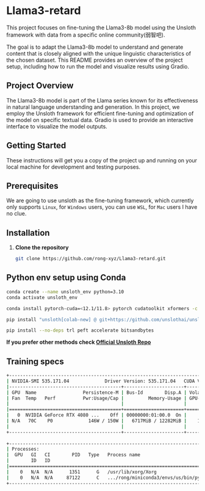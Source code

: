 # Llama3-retard

This project focuses on fine-tuning the Llama3-8b model using the Unsloth framework with data from a specific online community(弱智吧). 

The goal is to adapt the Llama3-8b model to understand and generate content that is closely aligned with the unique linguistic characteristics of the chosen dataset. This README provides an overview of the project setup, including how to run the model and visualize results using Gradio.

## Project Overview

The Llama3-8b model is part of the Llama series known for its effectiveness in natural language understanding and generation. In this project, we employ the Unsloth framework for efficient fine-tuning and optimization of the model on specific textual data. Gradio is used to provide an interactive interface to visualize the model outputs.

## Getting Started

These instructions will get you a copy of the project up and running on your local machine for development and testing purposes.

## Prerequisites

We are going to use unsloth as the fine-tuning framework, which currently only supports `Linux`, for `Windows` users, you can use `WSL`, for `Mac` users I have no clue.


## Installation

1. **Clone the repository**
   ```bash
   git clone https://github.com/rong-xyz/Llama3-retard.git
    ```

## Python env setup using Conda

```bash
conda create --name unsloth_env python=3.10
conda activate unsloth_env

conda install pytorch-cuda=<12.1/11.8> pytorch cudatoolkit xformers -c pytorch -c nvidia -c xformers

pip install "unsloth[colab-new] @ git+https://github.com/unslothai/unsloth.git"

pip install --no-deps trl peft accelerate bitsandbytes
```
**If you prefer other methods check  [Official Unsloth Repo](https://github.com/unslothai/unsloth)**

## Training specs
```bash
+---------------------------------------------------------------------------------------+
| NVIDIA-SMI 535.171.04             Driver Version: 535.171.04   CUDA Version: 12.2     |
|-----------------------------------------+----------------------+----------------------+
| GPU  Name                 Persistence-M | Bus-Id        Disp.A | Volatile Uncorr. ECC |
| Fan  Temp   Perf          Pwr:Usage/Cap |         Memory-Usage | GPU-Util  Compute M. |
|                                         |                      |               MIG M. |
|=========================================+======================+======================|
|   0  NVIDIA GeForce RTX 4080 ...    Off | 00000000:01:00.0  On |                  N/A |
| N/A   70C    P0             146W / 150W |   6717MiB / 12282MiB |    100%      Default |
|                                         |                      |                  N/A |
+-----------------------------------------+----------------------+----------------------+
                                                                                         
+---------------------------------------------------------------------------------------+
| Processes:                                                                            |
|  GPU   GI   CI        PID   Type   Process name                            GPU Memory |
|        ID   ID                                                             Usage      |
|=======================================================================================|
|    0   N/A  N/A      1351      G   /usr/lib/xorg/Xorg                           69MiB |
|    0   N/A  N/A     87122      C   .../rong/miniconda3/envs/us/bin/python     6638MiB |
+---------------------------------------------------------------------------------------+
```